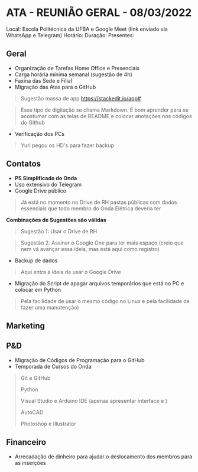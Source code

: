 #  ATA - REUNIÃO GERAL - 08/03/2022

Local: Escola Politécnica da UFBA e Google Meet (link enviado via WhatsApp e Telegram)
Horário:
Duração:
Presentes:

##  Geral
 - Organização de Tarefas Home Office e Presenciais
 - Carga horária mínima semanal (sugestão de 4h)
 - Faxina das Sede e Filial
 - Migração das Atas para o GitHub
 >Sugestão massa de app https://stackedit.io/app#

>Esse tipo de digitação se chama Markdown. É bom aprender para se acostumar com as telas de README e colocar anotações nos códigos do Github
 - Verificação dos PCs
 > Yuri pegou os HD's para fazer backup
 


##  Contatos
- **PS Simplificado do Onda** 
- Uso extensivo do Telegram
- Google Drive público 
> Já está no momento no Drive de RH pastas públicas com dados essenciais que todo membro do Onda Elétrica deveria ter

**Combinações de Sugestões são válidas**
 
 > Sugestão 1: Usar o Drive de RH


> Sugestão 2: Assinar o Google One para ter mais espaço (creio que nem vá avançar essa ideia, mas está aqui como registro)
> 
- Backup de dados
 > Aqui entra a ideia de usar o Google Drive

- Migração do Script de apagar arquivos temporários que está no PC e colocar em Python 

>Pela facilidade de usar o mesmo código no Linux e pela facilidade de fazer uma manutenção)




##  Marketing

##  P&D
- Migração de Códigos de Programação para o GitHub
- Temporada de Cursos do Onda
> Git e GitHub
> 
> Python
> 
> Visual Studio e Arduino IDE (apenas apresentar interface e )
>
> AutoCAD
> 
> Photoshop e Illustrator


##  Financeiro

- Arrecadação de dinheiro para ajudar o deslocamento dos membros para as inserções
<!--stackedit_data:
eyJoaXN0b3J5IjpbOTk5MDAzMjEyXX0=
-->